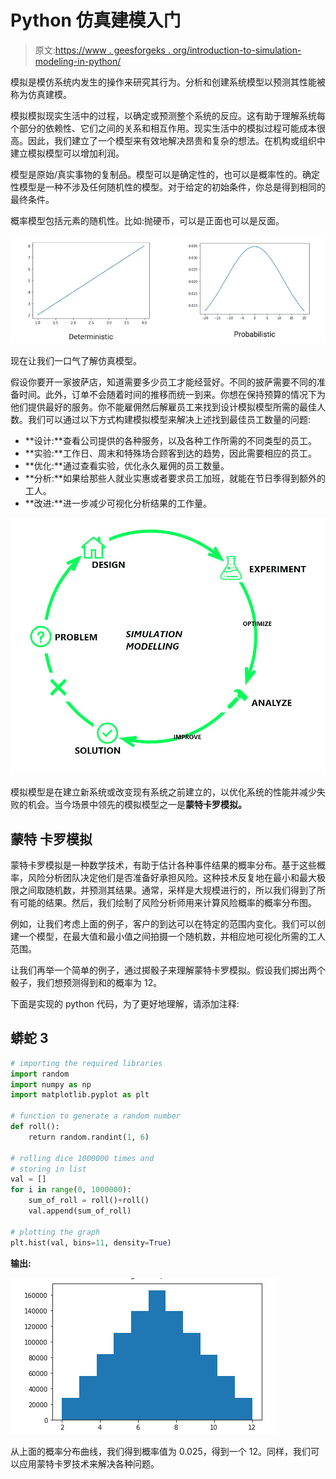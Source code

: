# Python 仿真建模入门

> 原文:[https://www . geesforgeks . org/introduction-to-simulation-modeling-in-python/](https://www.geeksforgeeks.org/introduction-to-simulation-modeling-in-python/)

模拟是模仿系统内发生的操作来研究其行为。分析和创建系统模型以预测其性能被称为仿真建模。

模拟模拟现实生活中的过程，以确定或预测整个系统的反应。这有助于理解系统每个部分的依赖性、它们之间的关系和相互作用。现实生活中的模拟过程可能成本很高。因此，我们建立了一个模型来有效地解决昂贵和复杂的想法。在机构或组织中建立模拟模型可以增加利润。

模型是原始/真实事物的复制品。模型可以是确定性的，也可以是概率性的。确定性模型是一种不涉及任何随机性的模型。对于给定的初始条件，你总是得到相同的最终条件。

概率模型包括元素的随机性。比如:抛硬币，可以是正面也可以是反面。

![](img/a790c7f864310d618e536faac83427b1.png)

现在让我们一口气了解仿真模型。

假设你要开一家披萨店，知道需要多少员工才能经营好。不同的披萨需要不同的准备时间。此外，订单不会随着时间的推移而统一到来。你想在保持预算的情况下为他们提供最好的服务。你不能雇佣然后解雇员工来找到设计模拟模型所需的最佳人数。我们可以通过以下方式构建模拟模型来解决上述找到最佳员工数量的问题:

*   **设计:**查看公司提供的各种服务，以及各种工作所需的不同类型的员工。
*   **实验:**工作日、周末和特殊场合顾客到达的趋势，因此需要相应的员工。
*   **优化:**通过查看实验，优化永久雇佣的员工数量。
*   **分析:**如果给那些人就业实惠或者要求员工加班，就能在节日季得到额外的工人。
*   **改进:**进一步减少可视化分析结果的工作量。

![](img/60e136e50f92594fb7d81cd76e321913.png)

模拟模型是在建立新系统或改变现有系统之前建立的，以优化系统的性能并减少失败的机会。当今场景中领先的模拟模型之一是**蒙特卡罗模拟。**

## 蒙特 卡罗模拟

蒙特卡罗模拟是一种数学技术，有助于估计各种事件结果的概率分布。基于这些概率，风险分析团队决定他们是否准备好承担风险。这种技术反复地在最小和最大极限之间取随机数，并预测其结果。通常，采样是大规模进行的，所以我们得到了所有可能的结果。然后，我们绘制了风险分析师用来计算风险概率的概率分布图。

例如，让我们考虑上面的例子，客户的到达可以在特定的范围内变化。我们可以创建一个模型，在最大值和最小值之间拍摄一个随机数，并相应地可视化所需的工人范围。

让我们再举一个简单的例子，通过掷骰子来理解蒙特卡罗模拟。假设我们掷出两个骰子，我们想预测得到和的概率为 12。

下面是实现的 python 代码，为了更好地理解，请添加注释:

## 蟒蛇 3

```py
# importing the required libraries
import random
import numpy as np
import matplotlib.pyplot as plt

# function to generate a random number
def roll():
    return random.randint(1, 6)

# rolling dice 1000000 times and 
# storing in list
val = []
for i in range(0, 1000000):
    sum_of_roll = roll()+roll()
    val.append(sum_of_roll)

# plotting the graph
plt.hist(val, bins=11, density=True)
```

**输出:**

![](img/a91cc52c50fc108813e4a20f7475bab6.png)

从上面的概率分布曲线，我们得到概率值为 0.025，得到一个 12。同样，我们可以应用蒙特卡罗技术来解决各种问题。